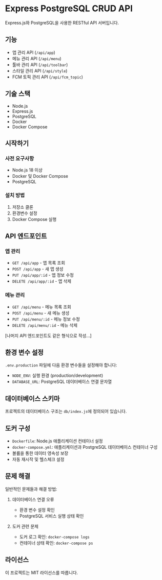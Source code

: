 # Express PostgreSQL CRUD API

Express.js와 PostgreSQL을 사용한 RESTful API 서버입니다.

## 기능

- 앱 관리 API (`/api/app`)
- 메뉴 관리 API (`/api/menu`)
- 툴바 관리 API (`/api/toolbar`)
- 스타일 관리 API (`/api/style`)
- FCM 토픽 관리 API (`/api/fcm_topic`)

## 기술 스택

- Node.js
- Express.js
- PostgreSQL
- Docker
- Docker Compose

## 시작하기

### 사전 요구사항

- Node.js 18 이상
- Docker 및 Docker Compose
- PostgreSQL

### 설치 방법

1. 저장소 클론
2. 환경변수 설정
3. Docker Compose 실행

## API 엔드포인트

### 앱 관리
- `GET /api/app` - 앱 목록 조회
- `POST /api/app` - 새 앱 생성
- `PUT /api/app/:id` - 앱 정보 수정
- `DELETE /api/app/:id` - 앱 삭제

### 메뉴 관리
- `GET /api/menu` - 메뉴 목록 조회
- `POST /api/menu` - 새 메뉴 생성
- `PUT /api/menu/:id` - 메뉴 정보 수정
- `DELETE /api/menu/:id` - 메뉴 삭제

[나머지 API 엔드포인트도 같은 형식으로 작성...]

## 환경 변수 설정

`.env.production` 파일에 다음 환경 변수들을 설정해야 합니다:

- `NODE_ENV`: 실행 환경 (production/development)
- `DATABASE_URL`: PostgreSQL 데이터베이스 연결 문자열

## 데이터베이스 스키마

프로젝트의 데이터베이스 구조는 `db/index.js`에 정의되어 있습니다.

## 도커 구성

- `Dockerfile`: Node.js 애플리케이션 컨테이너 설정
- `docker-compose.yml`: 애플리케이션과 PostgreSQL 데이터베이스 컨테이너 구성
- 볼륨을 통한 데이터 영속성 보장
- 자동 재시작 및 헬스체크 설정

## 문제 해결

일반적인 문제들과 해결 방법:

1. 데이터베이스 연결 오류
   - 환경 변수 설정 확인
   - PostgreSQL 서비스 실행 상태 확인

2. 도커 관련 문제
   - 도커 로그 확인: `docker-compose logs`
   - 컨테이너 상태 확인: `docker-compose ps`


## 라이선스

이 프로젝트는 MIT 라이선스를 따릅니다.

